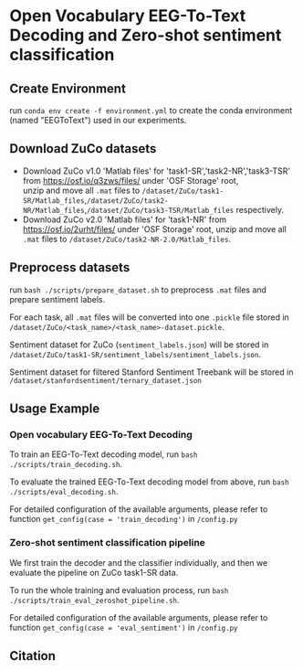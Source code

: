 # Open Vocabulary EEG-To-Text Decoding and Zero-shot sentiment classification
## Create Environment
run `conda env create -f environment.yml` to create the conda environment (named "EEGToText") used in our experiments.
## Download ZuCo datasets
- Download ZuCo v1.0 'Matlab files' for 'task1-SR','task2-NR','task3-TSR' from https://osf.io/q3zws/files/ under 'OSF Storage' root,  
unzip and move all `.mat` files to `/dataset/ZuCo/task1-SR/Matlab_files`,`/dataset/ZuCo/task2-NR/Matlab_files`,`/dataset/ZuCo/task3-TSR/Matlab_files` respectively.
- Download ZuCo v2.0 'Matlab files' for 'task1-NR' from https://osf.io/2urht/files/ under 'OSF Storage' root, unzip and move all `.mat` files to `/dataset/ZuCo/task2-NR-2.0/Matlab_files`.

## Preprocess datasets
run `bash ./scripts/prepare_dataset.sh` to preprocess `.mat` files and prepare sentiment labels. 

For each task, all `.mat` files will be converted into one `.pickle` file stored in `/dataset/ZuCo/<task_name>/<task_name>-dataset.pickle`. 

Sentiment dataset for ZuCo (`sentiment_labels.json`) will be stored in `/dataset/ZuCo/task1-SR/sentiment_labels/sentiment_labels.json`. 

Sentiment dataset for filtered Stanford Sentiment Treebank will be stored in `/dataset/stanfordsentiment/ternary_dataset.json`

## Usage Example
### Open vocabulary EEG-To-Text Decoding
To train an EEG-To-Text decoding model, run `bash ./scripts/train_decoding.sh`.

To evaluate the trained EEG-To-Text decoding model from above, run `bash ./scripts/eval_decoding.sh`.

For detailed configuration of the available arguments, please refer to function `get_config(case = 'train_decoding')` in `/config.py`

### Zero-shot sentiment classification pipeline 
We first train the decoder and the classifier individually, and then we evaluate the pipeline on ZuCo task1-SR data.

To run the whole training and evaluation process, run `bash ./scripts/train_eval_zeroshot_pipeline.sh`.

For detailed configuration of the available arguments, please refer to function `get_config(case = 'eval_sentiment')` in `/config.py`

## Citation
